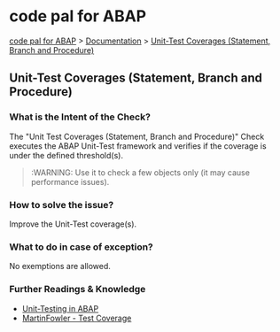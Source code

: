 # code pal for ABAP

[code pal for ABAP](../../README.md) > [Documentation](../check_documentation.md) > [Unit-Test Coverages (Statement, Branch and Procedure)](unit-test-coverages.md)

## Unit-Test Coverages (Statement, Branch and Procedure)

### What is the Intent of the Check?

The "Unit Test Coverages (Statement, Branch and Procedure)" Check executes the ABAP Unit-Test framework and verifies if the coverage is under the defined threshold(s).

> :WARNING: Use it to check a few objects only (it may cause performance issues).

### How to solve the issue?

Improve the Unit-Test coverage(s).

### What to do in case of exception?

No exemptions are allowed.

### Further Readings & Knowledge

* [Unit-Testing in ABAP](https://help.sap.com/viewer/c238d694b825421f940829321ffa326a/7.5.19/en-US/4ec18be06e391014adc9fffe4e204223.html)
* [MartinFowler - Test Coverage](https://martinfowler.com/bliki/TestCoverage.html)
